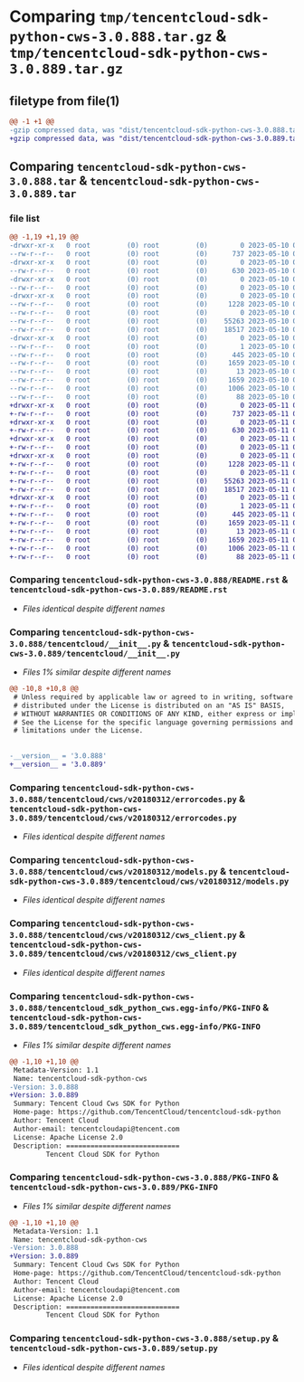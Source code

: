 # Comparing `tmp/tencentcloud-sdk-python-cws-3.0.888.tar.gz` & `tmp/tencentcloud-sdk-python-cws-3.0.889.tar.gz`

## filetype from file(1)

```diff
@@ -1 +1 @@
-gzip compressed data, was "dist/tencentcloud-sdk-python-cws-3.0.888.tar", last modified: Wed May 10 02:03:11 2023, max compression
+gzip compressed data, was "dist/tencentcloud-sdk-python-cws-3.0.889.tar", last modified: Thu May 11 02:37:43 2023, max compression
```

## Comparing `tencentcloud-sdk-python-cws-3.0.888.tar` & `tencentcloud-sdk-python-cws-3.0.889.tar`

### file list

```diff
@@ -1,19 +1,19 @@
-drwxr-xr-x   0 root         (0) root         (0)        0 2023-05-10 02:03:11.000000 tencentcloud-sdk-python-cws-3.0.888/
--rw-r--r--   0 root         (0) root         (0)      737 2023-05-10 02:03:10.000000 tencentcloud-sdk-python-cws-3.0.888/README.rst
-drwxr-xr-x   0 root         (0) root         (0)        0 2023-05-10 02:03:11.000000 tencentcloud-sdk-python-cws-3.0.888/tencentcloud/
--rw-r--r--   0 root         (0) root         (0)      630 2023-05-10 02:03:10.000000 tencentcloud-sdk-python-cws-3.0.888/tencentcloud/__init__.py
-drwxr-xr-x   0 root         (0) root         (0)        0 2023-05-10 02:03:11.000000 tencentcloud-sdk-python-cws-3.0.888/tencentcloud/cws/
--rw-r--r--   0 root         (0) root         (0)        0 2023-05-10 02:03:10.000000 tencentcloud-sdk-python-cws-3.0.888/tencentcloud/cws/__init__.py
-drwxr-xr-x   0 root         (0) root         (0)        0 2023-05-10 02:03:11.000000 tencentcloud-sdk-python-cws-3.0.888/tencentcloud/cws/v20180312/
--rw-r--r--   0 root         (0) root         (0)     1228 2023-05-10 02:03:10.000000 tencentcloud-sdk-python-cws-3.0.888/tencentcloud/cws/v20180312/errorcodes.py
--rw-r--r--   0 root         (0) root         (0)        0 2023-05-10 02:03:10.000000 tencentcloud-sdk-python-cws-3.0.888/tencentcloud/cws/v20180312/__init__.py
--rw-r--r--   0 root         (0) root         (0)    55263 2023-05-10 02:03:10.000000 tencentcloud-sdk-python-cws-3.0.888/tencentcloud/cws/v20180312/models.py
--rw-r--r--   0 root         (0) root         (0)    18517 2023-05-10 02:03:10.000000 tencentcloud-sdk-python-cws-3.0.888/tencentcloud/cws/v20180312/cws_client.py
-drwxr-xr-x   0 root         (0) root         (0)        0 2023-05-10 02:03:11.000000 tencentcloud-sdk-python-cws-3.0.888/tencentcloud_sdk_python_cws.egg-info/
--rw-r--r--   0 root         (0) root         (0)        1 2023-05-10 02:03:11.000000 tencentcloud-sdk-python-cws-3.0.888/tencentcloud_sdk_python_cws.egg-info/dependency_links.txt
--rw-r--r--   0 root         (0) root         (0)      445 2023-05-10 02:03:11.000000 tencentcloud-sdk-python-cws-3.0.888/tencentcloud_sdk_python_cws.egg-info/SOURCES.txt
--rw-r--r--   0 root         (0) root         (0)     1659 2023-05-10 02:03:11.000000 tencentcloud-sdk-python-cws-3.0.888/tencentcloud_sdk_python_cws.egg-info/PKG-INFO
--rw-r--r--   0 root         (0) root         (0)       13 2023-05-10 02:03:11.000000 tencentcloud-sdk-python-cws-3.0.888/tencentcloud_sdk_python_cws.egg-info/top_level.txt
--rw-r--r--   0 root         (0) root         (0)     1659 2023-05-10 02:03:11.000000 tencentcloud-sdk-python-cws-3.0.888/PKG-INFO
--rw-r--r--   0 root         (0) root         (0)     1006 2023-05-10 02:03:10.000000 tencentcloud-sdk-python-cws-3.0.888/setup.py
--rw-r--r--   0 root         (0) root         (0)       88 2023-05-10 02:03:11.000000 tencentcloud-sdk-python-cws-3.0.888/setup.cfg
+drwxr-xr-x   0 root         (0) root         (0)        0 2023-05-11 02:37:43.000000 tencentcloud-sdk-python-cws-3.0.889/
+-rw-r--r--   0 root         (0) root         (0)      737 2023-05-11 02:37:43.000000 tencentcloud-sdk-python-cws-3.0.889/README.rst
+drwxr-xr-x   0 root         (0) root         (0)        0 2023-05-11 02:37:43.000000 tencentcloud-sdk-python-cws-3.0.889/tencentcloud/
+-rw-r--r--   0 root         (0) root         (0)      630 2023-05-11 02:37:43.000000 tencentcloud-sdk-python-cws-3.0.889/tencentcloud/__init__.py
+drwxr-xr-x   0 root         (0) root         (0)        0 2023-05-11 02:37:43.000000 tencentcloud-sdk-python-cws-3.0.889/tencentcloud/cws/
+-rw-r--r--   0 root         (0) root         (0)        0 2023-05-11 02:37:43.000000 tencentcloud-sdk-python-cws-3.0.889/tencentcloud/cws/__init__.py
+drwxr-xr-x   0 root         (0) root         (0)        0 2023-05-11 02:37:43.000000 tencentcloud-sdk-python-cws-3.0.889/tencentcloud/cws/v20180312/
+-rw-r--r--   0 root         (0) root         (0)     1228 2023-05-11 02:37:43.000000 tencentcloud-sdk-python-cws-3.0.889/tencentcloud/cws/v20180312/errorcodes.py
+-rw-r--r--   0 root         (0) root         (0)        0 2023-05-11 02:37:43.000000 tencentcloud-sdk-python-cws-3.0.889/tencentcloud/cws/v20180312/__init__.py
+-rw-r--r--   0 root         (0) root         (0)    55263 2023-05-11 02:37:43.000000 tencentcloud-sdk-python-cws-3.0.889/tencentcloud/cws/v20180312/models.py
+-rw-r--r--   0 root         (0) root         (0)    18517 2023-05-11 02:37:43.000000 tencentcloud-sdk-python-cws-3.0.889/tencentcloud/cws/v20180312/cws_client.py
+drwxr-xr-x   0 root         (0) root         (0)        0 2023-05-11 02:37:43.000000 tencentcloud-sdk-python-cws-3.0.889/tencentcloud_sdk_python_cws.egg-info/
+-rw-r--r--   0 root         (0) root         (0)        1 2023-05-11 02:37:43.000000 tencentcloud-sdk-python-cws-3.0.889/tencentcloud_sdk_python_cws.egg-info/dependency_links.txt
+-rw-r--r--   0 root         (0) root         (0)      445 2023-05-11 02:37:43.000000 tencentcloud-sdk-python-cws-3.0.889/tencentcloud_sdk_python_cws.egg-info/SOURCES.txt
+-rw-r--r--   0 root         (0) root         (0)     1659 2023-05-11 02:37:43.000000 tencentcloud-sdk-python-cws-3.0.889/tencentcloud_sdk_python_cws.egg-info/PKG-INFO
+-rw-r--r--   0 root         (0) root         (0)       13 2023-05-11 02:37:43.000000 tencentcloud-sdk-python-cws-3.0.889/tencentcloud_sdk_python_cws.egg-info/top_level.txt
+-rw-r--r--   0 root         (0) root         (0)     1659 2023-05-11 02:37:43.000000 tencentcloud-sdk-python-cws-3.0.889/PKG-INFO
+-rw-r--r--   0 root         (0) root         (0)     1006 2023-05-11 02:37:43.000000 tencentcloud-sdk-python-cws-3.0.889/setup.py
+-rw-r--r--   0 root         (0) root         (0)       88 2023-05-11 02:37:43.000000 tencentcloud-sdk-python-cws-3.0.889/setup.cfg
```

### Comparing `tencentcloud-sdk-python-cws-3.0.888/README.rst` & `tencentcloud-sdk-python-cws-3.0.889/README.rst`

 * *Files identical despite different names*

### Comparing `tencentcloud-sdk-python-cws-3.0.888/tencentcloud/__init__.py` & `tencentcloud-sdk-python-cws-3.0.889/tencentcloud/__init__.py`

 * *Files 1% similar despite different names*

```diff
@@ -10,8 +10,8 @@
 # Unless required by applicable law or agreed to in writing, software
 # distributed under the License is distributed on an "AS IS" BASIS,
 # WITHOUT WARRANTIES OR CONDITIONS OF ANY KIND, either express or implied.
 # See the License for the specific language governing permissions and
 # limitations under the License.
 
 
-__version__ = '3.0.888'
+__version__ = '3.0.889'
```

### Comparing `tencentcloud-sdk-python-cws-3.0.888/tencentcloud/cws/v20180312/errorcodes.py` & `tencentcloud-sdk-python-cws-3.0.889/tencentcloud/cws/v20180312/errorcodes.py`

 * *Files identical despite different names*

### Comparing `tencentcloud-sdk-python-cws-3.0.888/tencentcloud/cws/v20180312/models.py` & `tencentcloud-sdk-python-cws-3.0.889/tencentcloud/cws/v20180312/models.py`

 * *Files identical despite different names*

### Comparing `tencentcloud-sdk-python-cws-3.0.888/tencentcloud/cws/v20180312/cws_client.py` & `tencentcloud-sdk-python-cws-3.0.889/tencentcloud/cws/v20180312/cws_client.py`

 * *Files identical despite different names*

### Comparing `tencentcloud-sdk-python-cws-3.0.888/tencentcloud_sdk_python_cws.egg-info/PKG-INFO` & `tencentcloud-sdk-python-cws-3.0.889/tencentcloud_sdk_python_cws.egg-info/PKG-INFO`

 * *Files 1% similar despite different names*

```diff
@@ -1,10 +1,10 @@
 Metadata-Version: 1.1
 Name: tencentcloud-sdk-python-cws
-Version: 3.0.888
+Version: 3.0.889
 Summary: Tencent Cloud Cws SDK for Python
 Home-page: https://github.com/TencentCloud/tencentcloud-sdk-python
 Author: Tencent Cloud
 Author-email: tencentcloudapi@tencent.com
 License: Apache License 2.0
 Description: ============================
         Tencent Cloud SDK for Python
```

### Comparing `tencentcloud-sdk-python-cws-3.0.888/PKG-INFO` & `tencentcloud-sdk-python-cws-3.0.889/PKG-INFO`

 * *Files 1% similar despite different names*

```diff
@@ -1,10 +1,10 @@
 Metadata-Version: 1.1
 Name: tencentcloud-sdk-python-cws
-Version: 3.0.888
+Version: 3.0.889
 Summary: Tencent Cloud Cws SDK for Python
 Home-page: https://github.com/TencentCloud/tencentcloud-sdk-python
 Author: Tencent Cloud
 Author-email: tencentcloudapi@tencent.com
 License: Apache License 2.0
 Description: ============================
         Tencent Cloud SDK for Python
```

### Comparing `tencentcloud-sdk-python-cws-3.0.888/setup.py` & `tencentcloud-sdk-python-cws-3.0.889/setup.py`

 * *Files identical despite different names*

